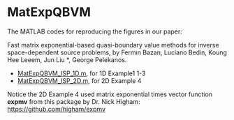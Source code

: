 # MatExpQBVM
The MATLAB codes for reproducing the figures in our paper:

Fast matrix exponential-based quasi-boundary value methods for inverse
space-dependent source problems, by Fermın Bazan, Luciano Bedin, Koung Hee Leeem, Jun Liu *, George
Pelekanos.

- [MatExpQBVM_ISP_1D.m](/MatExpQBVM_ISP_1D.m), for 1D Example1 1-3
- [MatExpQBVM_ISP_2D.m](/MatExpQBVM_ISP_2D.m), for 2D Example 4

Notice the 2D Example 4 used matrix exponential times vector function **expmv** 
from this package by Dr. Nick Higham: https://github.com/higham/expmv
